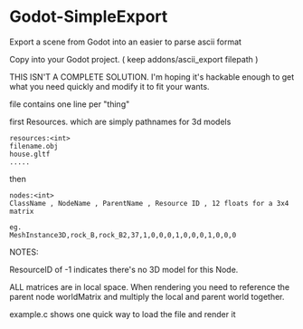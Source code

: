 # Godot-SimpleExport
Export a scene from Godot into an easier to parse ascii format

Copy into your Godot project. ( keep addons/ascii_export filepath ) 

THIS ISN'T A COMPLETE SOLUTION. I'm hoping it's hackable enough to get what you need quickly and modify it to fit your wants.



file contains one line per "thing" 

first Resources. which are simply pathnames for 3d models 

```
resources:<int>
filename.obj
house.gltf
.....
```

then 

```
nodes:<int>
ClassName , NodeName , ParentName , Resource ID , 12 floats for a 3x4 matrix

eg. 
MeshInstance3D,rock_B,rock_B2,37,1,0,0,0,1,0,0,0,1,0,0,0
```

NOTES:

ResourceID of -1 indicates there's no 3D model for this Node. 

ALL matrices are in local space. 
When rendering you need to reference the parent node worldMatrix and multiply the local and parent world together. 

example.c shows one quick way to load the file and render it









